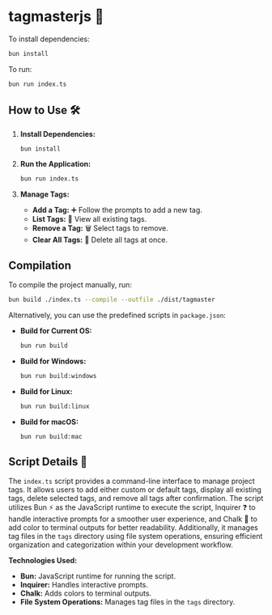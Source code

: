 # tagmasterjs 🚀

To install dependencies:

```bash
bun install
```

To run:

```bash
bun run index.ts
```

## How to Use 🛠️

1. **Install Dependencies:**
    ```bash
    bun install
    ```

2. **Run the Application:**
    ```bash
    bun run index.ts
    ```

3. **Manage Tags:**
    - **Add a Tag:** ➕ Follow the prompts to add a new tag.
    - **List Tags:** 📃 View all existing tags.
    - **Remove a Tag:** 🗑️ Select tags to remove.
    - **Clear All Tags:** 🧹 Delete all tags at once.

## Compilation

To compile the project manually, run:

```bash
bun build ./index.ts --compile --outfile ./dist/tagmaster
```

Alternatively, you can use the predefined scripts in `package.json`:

- **Build for Current OS:**
    ```bash
    bun run build
    ```

- **Build for Windows:**
    ```bash
    bun run build:windows
    ```

- **Build for Linux:**
    ```bash
    bun run build:linux
    ```

- **Build for macOS:**
    ```bash
    bun run build:mac
    ```

## Script Details 📝

The `index.ts` script provides a command-line interface to manage project tags. It allows users to add either custom or default tags, display all existing tags, delete selected tags, and remove all tags after confirmation. The script utilizes Bun ⚡ as the JavaScript runtime to execute the script, Inquirer ❓ to handle interactive prompts for a smoother user experience, and Chalk 🎨 to add color to terminal outputs for better readability. Additionally, it manages tag files in the `tags` directory using file system operations, ensuring efficient organization and categorization within your development workflow.

**Technologies Used:**

- **Bun:** JavaScript runtime for running the script.
- **Inquirer:** Handles interactive prompts.
- **Chalk:** Adds colors to terminal outputs.
- **File System Operations:** Manages tag files in the `tags` directory.

